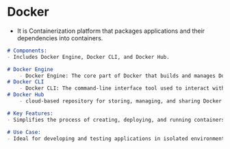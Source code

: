 #
# Docker 
- It is Containerization platform that packages applications and their dependencies into containers.

```markdown
# Components: 
- Includes Docker Engine, Docker CLI, and Docker Hub.

# Docker Engine 
    - Docker Engine: The core part of Docker that builds and manages Docker containers.
# Docker CLI
    - Docker CLI: The command-line interface tool used to interact with Docker.
# Docker Hub
    - cloud-based repository for storing, managing, and sharing Docker container images.

# Key Features: 
- Simplifies the process of creating, deploying, and running containers. Provides isolation, portability, and consistency across various environments.

# Use Case: 
- Ideal for developing and testing applications in isolated environments.
```
